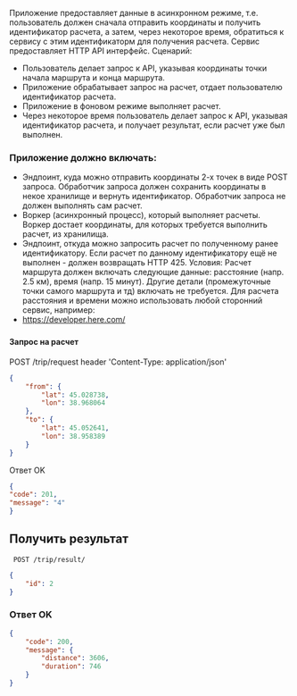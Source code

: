Приложение предоставляет данные в асинхронном режиме, т.е. пользователь должен сначала отправить координаты и получить идентификатор расчета, а затем, через некоторое время, обратиться к сервису с этим идентификаторм для получения расчета. Сервис предоставляет HTTP API интерфейс.
Сценарий:
* Пользователь делает запрос к API, указывая координаты точки начала маршрута и конца маршрута.
* Приложение обрабатывает запрос на расчет, отдает пользователю идентификатор расчета.
* Приложение в фоновом режиме выполняет расчет.
* Через некоторое время пользователь делает запрос к API, указывая идентификатор расчета, и получает результат, если расчет уже был выполнен.
### Приложение должно включать:
* Эндпоинт, куда можно отправить координаты 2-х точек в виде POST запроса. Обработчик запроса должен сохранить координаты в некое хранилище и вернуть идентификатор. Обработчик запроса не должен выполнять сам расчет.
* Воркер (асинхронный процесс), который выполняет расчеты. Воркер достает координаты, для которых требуется выполнить расчет, из хранилища.
* Эндпоинт, откуда можно запросить расчет по полученному ранее идентификатору. Если расчет по данному идентификатору ещё не выполнен - должен возвращать HTTP 425.
Условия:
Расчет маршрута должен включать следующие данные: расстояние (напр. 2.5 км), время (напр. 15 минут). Другие детали (промежуточные точки самого маршрута и тд) включать не требуется.
Для расчета расстояния и времени можно использовать любой сторонний сервис, например:
* https://developer.here.com/
 

### 

#### Запрос на расчет

POST /trip/request header 'Content-Type: application/json'

```json
{
    "from": {
        "lat": 45.028738,
        "lon": 38.968064
    },
    "to": {
        "lat": 45.052641,  
        "lon": 38.958389
    }
}
```

Ответ
OK

```json
{
"code": 201,
"message": "4"
}
```

## Получить результат

`` POST /trip/result/``

```json
{
    "id": 2
}
```

 
### Ответ OK
```json
{
    "code": 200,
    "message": {
        "distance": 3606,
        "duration": 746
    }
}
```